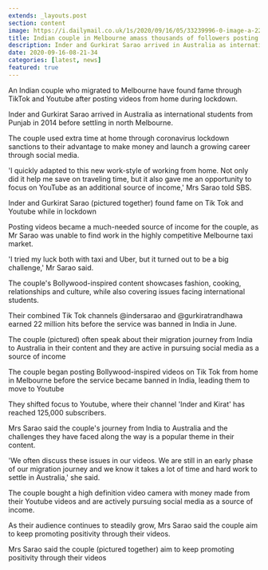 ```yaml
---
extends: _layouts.post
section: content
image: https://i.dailymail.co.uk/1s/2020/09/16/05/33239996-0-image-a-22_1600231280564.jpg 
title: Indian couple in Melbourne amass thousands of followers posting Bollywood-inspired videos to TikTok 
description: Inder and Gurkirat Sarao arrived in Australia as international students from Punjab  in 2014 before settling in north Melbourne. 
date: 2020-09-16-08-21-34 
categories: [latest, news] 
featured: true 
--- 
```

An Indian couple who migrated to Melbourne have found fame through TikTok and Youtube after posting videos from home during lockdown.

Inder and Gurkirat Sarao arrived in Australia as international students from Punjab in 2014 before settling in north Melbourne. 

The couple used extra time at home through coronavirus lockdown sanctions to their advantage to make money and launch a growing career through social media.

'I quickly adapted to this new work-style of working from home. Not only did it help me save on traveling time, but it also gave me an opportunity to focus on YouTube as an additional source of income,' Mrs Sarao told SBS.

Inder and Gurkirat Sarao (pictured together) found fame on Tik Tok and Youtube while in lockdown

Posting videos became a much-needed source of income for the couple, as Mr Sarao was unable to find work in the highly competitive Melbourne taxi market.

'I tried my luck both with taxi and Uber, but it turned out to be a big challenge,' Mr Sarao said.

The couple's Bollywood-inspired content showcases fashion, cooking, relationships and culture, while also covering issues facing international students. 

Their combined Tik Tok channels @indersarao and @gurkiratrandhawa earned 22 million hits before the service was banned in India in June.

The couple (pictured) often speak about their migration journey from India to Australia in their content and they are active in pursuing social media as a source of income

The couple began posting Bollywood-inspired videos on Tik Tok from home in Melbourne before the service became banned in India, leading them to move to Youtube

They shifted focus to Youtube, where their channel 'Inder and Kirat' has reached 125,000 subscribers.

Mrs Sarao said the couple's journey from India to Australia and the challenges they have faced along the way is a popular theme in their content. 

'We often discuss these issues in our videos. We are still in an early phase of our migration journey and we know it takes a lot of time and hard work to settle in Australia,' she said.

The couple bought a high definition video camera with money made from their Youtube videos and are actively pursuing social media as a source of income.

As their audience continues to steadily grow, Mrs Sarao said the couple aim to keep promoting positivity through their videos. 

Mrs Sarao said the couple (pictured together) aim to keep promoting positivity through their videos

